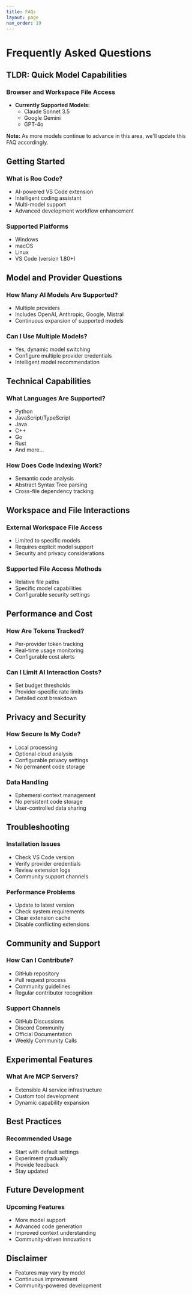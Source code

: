 ```yaml
---
title: FAQs
layout: page
nav_order: 19
---
```


# Frequently Asked Questions

## TLDR: Quick Model Capabilities

### Browser and Workspace File Access
- **Currently Supported Models:**
  * Claude Sonnet 3.5
  * Google Gemini
  * GPT-4o

**Note:** As more models continue to advance in this area, we'll update this FAQ accordingly.

## Getting Started

### What is Roo Code?
- AI-powered VS Code extension
- Intelligent coding assistant
- Multi-model support
- Advanced development workflow enhancement

### Supported Platforms
- Windows
- macOS
- Linux
- VS Code (version 1.80+)

## Model and Provider Questions

### How Many AI Models Are Supported?
- Multiple providers
- Includes OpenAI, Anthropic, Google, Mistral
- Continuous expansion of supported models

### Can I Use Multiple Models?
- Yes, dynamic model switching
- Configure multiple provider credentials
- Intelligent model recommendation

## Technical Capabilities

### What Languages Are Supported?
- Python
- JavaScript/TypeScript
- Java
- C++
- Go
- Rust
- And more...

### How Does Code Indexing Work?
- Semantic code analysis
- Abstract Syntax Tree parsing
- Cross-file dependency tracking

## Workspace and File Interactions

### External Workspace File Access
- Limited to specific models
- Requires explicit model support
- Security and privacy considerations

### Supported File Access Methods
- Relative file paths
- Specific model capabilities
- Configurable security settings

## Performance and Cost

### How Are Tokens Tracked?
- Per-provider token tracking
- Real-time usage monitoring
- Configurable cost alerts

### Can I Limit AI Interaction Costs?
- Set budget thresholds
- Provider-specific rate limits
- Detailed cost breakdown

## Privacy and Security

### How Secure Is My Code?
- Local processing
- Optional cloud analysis
- Configurable privacy settings
- No permanent code storage

### Data Handling
- Ephemeral context management
- No persistent code storage
- User-controlled data sharing

## Troubleshooting

### Installation Issues
- Check VS Code version
- Verify provider credentials
- Review extension logs
- Community support channels

### Performance Problems
- Update to latest version
- Check system requirements
- Clear extension cache
- Disable conflicting extensions

## Community and Support

### How Can I Contribute?
- GitHub repository
- Pull request process
- Community guidelines
- Regular contributor recognition

### Support Channels
- GitHub Discussions
- Discord Community
- Official Documentation
- Weekly Community Calls

## Experimental Features

### What Are MCP Servers?
- Extensible AI service infrastructure
- Custom tool development
- Dynamic capability expansion

## Best Practices

### Recommended Usage
- Start with default settings
- Experiment gradually
- Provide feedback
- Stay updated

## Future Development

### Upcoming Features
- More model support
- Advanced code generation
- Improved context understanding
- Community-driven innovations

## Disclaimer
- Features may vary by model
- Continuous improvement
- Community-powered development